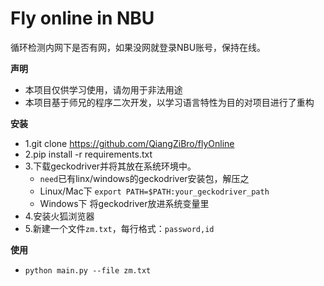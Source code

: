 # Fly online in NBU

循环检测内网下是否有网，如果没网就登录NBU账号，保持在线。

**声明**

* 本项目仅供学习使用，请勿用于非法用途
* 本项目基于师兄的程序二次开发，以学习语言特性为目的对项目进行了重构

**安装**

* 1.git clone https://github.com/QiangZiBro/flyOnline
* 2.pip install -r requirements.txt
* 3.下载geckodriver并将其放在系统环境中。
  * `need`已有linx/windows的geckodriver安装包，解压之
  * Linux/Mac下  `export PATH=$PATH:your_geckodriver_path`
  * Windows下 将geckodriver放进系统变量里 
* 4.安装火狐浏览器
* 5.新建一个文件`zm.txt`，每行格式：`password,id`

**使用**

* `python main.py --file zm.txt`

